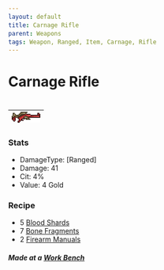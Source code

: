 ```yaml
---
layout: default
title: Carnage Rifle
parent: Weapons
tags: Weapon, Ranged, Item, Carnage, Rifle 
---
```


# Carnage Rifle
#
| ![Icon](https://raw.githubusercontent.com/RickLugtigheid/SupernovaMod/main/Items/Weapons/PreHardmode/CarnageRifle.png) |
| ------ |

### Stats
- DamageType: [Ranged]
- Damage: 41
- Cit: 4%
- Value: 4 Gold

### Recipe
- 5 [Blood Shards](https://ricklugtigheid.github.io/SupernovaMod/docs/items/materials/blood_shards)
- 7 [Bone Fragments](https://ricklugtigheid.github.io/SupernovaMod/docs/items/materials/bone_fragment)
- 2 [Firearm Manuals](https://ricklugtigheid.github.io/SupernovaMod/docs/items/materials/firearm_manual)

##### Made at a [Work Bench](https://terraria.fandom.com/wiki/Work_Benches)